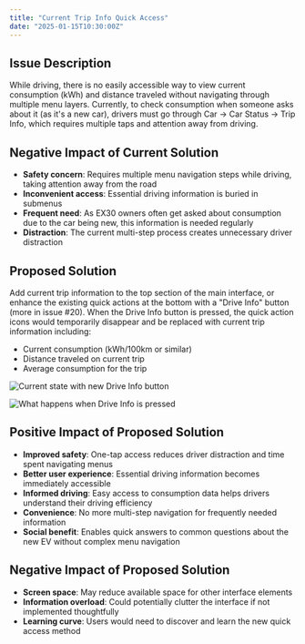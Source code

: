 ```yaml
---
title: "Current Trip Info Quick Access"
date: "2025-01-15T10:30:00Z"
---
```


## Issue Description

While driving, there is no easily accessible way to view current consumption (kWh) and distance traveled without navigating through multiple menu layers. Currently, to check consumption when someone asks about it (as it's a new car), drivers must go through Car → Car Status → Trip Info, which requires multiple taps and attention away from driving.

## Negative Impact of Current Solution

- **Safety concern**: Requires multiple menu navigation steps while driving, taking attention away from the road
- **Inconvenient access**: Essential driving information is buried in submenus
- **Frequent need**: As EX30 owners often get asked about consumption due to the car being new, this information is needed regularly
- **Distraction**: The current multi-step process creates unnecessary driver distraction

## Proposed Solution

Add current trip information to the top section of the main interface, or enhance the existing quick actions at the bottom with a "Drive Info" button (more in issue #20). When the Drive Info button is pressed, the quick action icons would temporarily disappear and be replaced with current trip information including:

- Current consumption (kWh/100km or similar)
- Distance traveled on current trip
- Average consumption for the trip

![Current state with new Drive Info button](./issues/17-1.jpeg)

![What happens when Drive Info is pressed](./issues/17-2.jpeg)

## Positive Impact of Proposed Solution

- **Improved safety**: One-tap access reduces driver distraction and time spent navigating menus
- **Better user experience**: Essential driving information becomes immediately accessible
- **Informed driving**: Easy access to consumption data helps drivers understand their driving efficiency
- **Convenience**: No more multi-step navigation for frequently needed information
- **Social benefit**: Enables quick answers to common questions about the new EV without complex menu navigation

## Negative Impact of Proposed Solution

- **Screen space**: May reduce available space for other interface elements
- **Information overload**: Could potentially clutter the interface if not implemented thoughtfully
- **Learning curve**: Users would need to discover and learn the new quick access method
